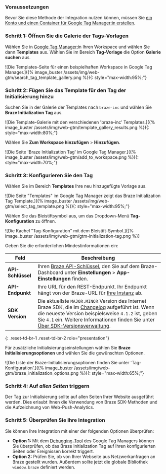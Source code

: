### Voraussetzungen

Bevor Sie diese Methode der Integration nutzen können, müssen Sie [ein Konto und einen Container für Google Tag Manager:in erstellen](https://support.google.com/tagmanager/answer/14842164).

### Schritt 1: Öffnen Sie die Galerie der Tags-Vorlagen

Wählen Sie in [Google Tag Manager:](https://tagmanager.google.com/)in Ihren Workspace und wählen Sie dann **Templates** aus. Wählen Sie im Bereich **Tag-Vorlage** die Option **Galerie suchen** aus.

![Die Templates-Seite für einen beispielhaften Workspace in Google Tag Manager.]({% image_buster /assets/img/web-gtm/search_tag_template_gallery.png %}){: style="max-width:95%;"}

### Schritt 2: Fügen Sie das Template für den Tag der Initialisierung hinzu

Suchen Sie in der Galerie der Templates nach `braze-inc` und wählen Sie **Braze Initialization Tag** aus.

![Die Template-Galerie mit den verschiedenen 'braze-inc' Templates.]({% image_buster /assets/img/web-gtm/template_gallery_results.png %}){: style="max-width:80%;"}

Wählen Sie **Zum Workspace hinzufügen** > **Hinzufügen**.

![Die Seite 'Braze Initialization Tag' im Google Tag Manager.]({% image_buster /assets/img/web-gtm/add_to_workspace.png %}){: style="max-width:70%;"}

### Schritt 3: Konfigurieren Sie den Tag

Wählen Sie im Bereich **Templates** Ihre neu hinzugefügte Vorlage aus.

![Die Seite "Templates" im Google Tag Manager zeigt das Braze Initialization Tag Template.]({% image_buster /assets/img/web-gtm/select_tag_template.png %}){: style="max-width:95%;"}

Wählen Sie das Bleistiftsymbol aus, um das Dropdown-Menü **Tag-Konfiguration** zu öffnen.

![Die Kachel "Tag-Konfiguration" mit dem Bleistift-Symbol.]({% image_buster /assets/img/web-gtm/gtm-initialization-tag.png %})

Geben Sie die erforderlichen Mindestinformationen ein:

| Feld         | Beschreibung |
| ------------- | ----------- |
| **API-Schlüssel**   | Ihren [Braze API-Schlüssel]({{site.baseurl}}/api/basics/#about-rest-api-keys), den Sie auf dem Braze-Dashboard unter **Einstellungen** > **App-Einstellungen** finden. |
| **API-Endpunkt** | Ihre URL für den REST-Endpunkt. Ihr Endpunkt hängt von der Braze-URL für [Ihre Instanz]({{site.baseurl}}/api/basics/#endpoints) ab. |
| **SDK Version**  | Die aktuellste `MAJOR.MINOR` Version des Internet Braze SDK, die im [Changelog]({{site.baseurl}}/developer_guide/changelogs/?sdktab=web) aufgeführt ist. Wenn die neueste Version beispielsweise `4.1.2` ist, geben Sie `4.1` ein. Weitere Informationen finden Sie unter [Über SDK-Versionsverwaltung]({{site.baseurl}}/developer_guide/sdk_integration/version_management/). |
{: .reset-td-br-1 .reset-td-br-2 role="presentation"}

Für zusätzliche Initialisierungseinstellungen wählen Sie **Braze Initialisierungsoptionen** und wählen Sie die gewünschten Optionen.

![Die Liste der Braze-Initialisierungsoptionen finden Sie unter 'Tag-Konfiguration'.]({% image_buster /assets/img/web-gtm/braze_initialization_options.png %}){: style="max-width:65%;"}

### Schritt 4: Auf *allen Seiten* triggern

Der Tag zur Initialisierung sollte auf allen Seiten Ihrer Website ausgeführt werden. Dies erlaubt Ihnen die Verwendung von Braze SDK-Methoden und die Aufzeichnung von Web-Push-Analytics.

### Schritt 5: Überprüfen Sie Ihre Integration

Sie können Ihre Integration mit einer der folgenden Optionen überprüfen:

- **Option 1:** Mit dem [Debugging-Tool](https://support.google.com/tagmanager/answer/6107056?hl=en) des Google Tag Managers können Sie überprüfen, ob das Braze Initialization Tag auf Ihren konfigurierten Seiten oder Ereignissen korrekt triggert.
- **Option 2:** Prüfen Sie, ob von Ihrer Webseite aus Netzwerkanfragen an Braze gestellt wurden. Außerdem sollte jetzt die globale Bibliothek `window.braze` definiert werden.
